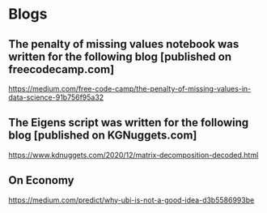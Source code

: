 # Blogs
## The penalty of missing values notebook was written for the following blog [published on freecodecamp.com]
https://medium.com/free-code-camp/the-penalty-of-missing-values-in-data-science-91b756f95a32

## The Eigens script was written for the following blog [published on KGNuggets.com]
https://www.kdnuggets.com/2020/12/matrix-decomposition-decoded.html

## On Economy
https://medium.com/predict/why-ubi-is-not-a-good-idea-d3b5586993be
